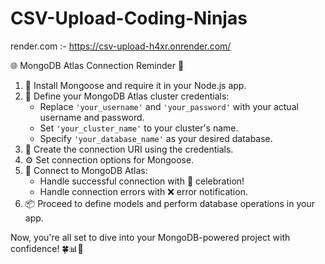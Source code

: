 # CSV-Upload-Coding-Ninjas
 
 render.com :- https://csv-upload-h4xr.onrender.com/

🌐 MongoDB Atlas Connection Reminder 🚀

1. 💾 Install Mongoose and require it in your Node.js app.
2. 🔐 Define your MongoDB Atlas cluster credentials:
   - Replace `'your_username'` and `'your_password'` with your actual username and password.
   - Set `'your_cluster_name'` to your cluster's name.
   - Specify `'your_database_name'` as your desired database.
3. 🌟 Create the connection URI using the credentials.
4. ⚙️ Set connection options for Mongoose.
5. 🤝 Connect to MongoDB Atlas:
   - Handle successful connection with 🎉 celebration!
   - Handle connection errors with ❌ error notification.
6. 📦 Proceed to define models and perform database operations in your app.

Now, you're all set to dive into your MongoDB-powered project with confidence! 🍀📊🚀
